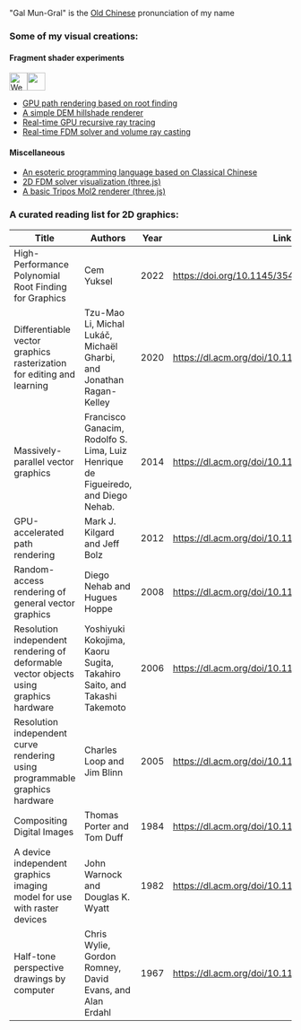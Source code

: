 "Gal Mun-Gral" is the [Old Chinese](https://en.wikipedia.org/wiki/Reconstructions_of_Old_Chinese) pronunciation of my name

### Some of my visual creations:
#### Fragment shader experiments
<picture><source height="32" media="(prefers-color-scheme: dark)" srcset="https://www.w3.org/2023/02/webgpu-logos/webgpu-horizontal-responsive.svg"><source height="32" media="(prefers-color-scheme: light)" srcset="https://www.w3.org/2023/02/webgpu-logos/webgpu-horizontal.svg"><img alt="WebGPU"></picture><img height="32" src="https://upload.wikimedia.org/wikipedia/commons/2/25/WebGL_Logo.svg"> 
- [GPU path rendering based on root finding](https://galmungral.github.io/newton-vg/)
- [A simple DEM hillshade renderer](https://galmungral.github.io/hillshade/)
- [Real-time GPU recursive ray tracing](https://galmungral.github.io/gl-raytracer/)
- [Real-time FDM solver and volume ray casting](https://galmungral.github.io/fdm-3d/)
#### Miscellaneous
- [An esoteric programming language based on Classical Chinese](https://galmungral.github.io/hanbun-lang/)
- [2D FDM solver visualization (three.js)](https://galmungral.github.io/fdm-2d/) 
- [A basic Tripos Mol2 renderer (three.js)](https://galmungral.github.io/mol-renderer)

### A curated reading list for 2D graphics:
| Title | Authors  | Year | Link |
|-------|---------|------|------|
| High-Performance Polynomial Root Finding for Graphics | Cem Yuksel | 2022 | https://doi.org/10.1145/3543865 |
| Differentiable vector graphics rasterization for editing and learning | Tzu-Mao Li, Michal Lukáč, Michaël Gharbi, and Jonathan Ragan-Kelley | 2020 | https://dl.acm.org/doi/10.1145/3414685.3417871 |
| Massively-parallel vector graphics | Francisco Ganacim, Rodolfo S. Lima, Luiz Henrique de Figueiredo, and Diego Nehab. | 2014 | https://dl.acm.org/doi/10.1145/2661229.2661274 |
| GPU-accelerated path rendering | Mark J. Kilgard and Jeff Bolz | 2012 | https://dl.acm.org/doi/10.1145/2366145.2366191 |
| Random-access rendering of general vector graphics | Diego Nehab and Hugues Hoppe | 2008 | https://dl.acm.org/doi/10.1145/1409060.1409088 |
| Resolution independent rendering of deformable vector objects using graphics hardware | Yoshiyuki Kokojima, Kaoru Sugita, Takahiro Saito, and Takashi Takemoto | 2006 | https://dl.acm.org/doi/10.1145/1179849.1179997 |
| Resolution independent curve rendering using programmable graphics hardware | Charles Loop and Jim Blinn | 2005 | https://dl.acm.org/doi/10.1145/1073204.1073303 |
| Compositing Digital Images | Thomas Porter and Tom Duff | 1984 | https://dl.acm.org/doi/10.1145/964965.808606 |
| A device independent graphics imaging model for use with raster devices | John Warnock and Douglas K. Wyatt | 1982 | https://dl.acm.org/doi/10.1145/800064.801297 |
| Half-tone perspective drawings by computer | Chris Wylie, Gordon Romney, David Evans, and Alan Erdahl | 1967 | https://dl.acm.org/doi/10.1145/1465611.1465619
